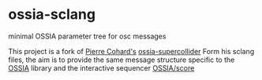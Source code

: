 # ossia-sclang
minimal OSSIA parameter tree for osc messages

This project is a fork of [Pierre Cohard's](https://github.com/pchdev) [ossia-supercollider](https://github.com/OSSIA/ossia-supercollider.git)
Form his sclang files, the aim is to provide the same message structure
specific to the [OSSIA](https://github.com/OSSIA/libossia.git) library
and the interactive sequencer [OSSIA/score](https://github.com/OSSIA/score.git)



